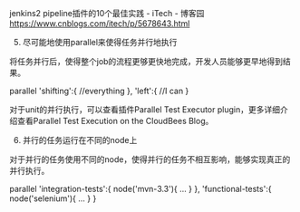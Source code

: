 

jenkins2 pipeline插件的10个最佳实践 - iTech - 博客园 https://www.cnblogs.com/itech/p/5678643.html

5. 尽可能地使用parallel来使得任务并行地执行

将任务并行后，使得整个job的流程更够更快地完成，开发人员能够更早地得到结果。

parallel 'shifting':{
    //everything
}, 'left':{
    //I can
}

对于unit的并行执行，可以查看插件Parallel Test Executor plugin，更多详细介绍查看Parallel Test Execution on the CloudBees Blog。

 

6. 并行的任务运行在不同的node上

对于并行的任务使用不同的node，使得并行的任务不相互影响，能够实现真正的并行执行。

parallel 'integration-tests':{
    node('mvn-3.3'){ ... }
}, 'functional-tests':{
    node('selenium'){ ... }
}

 